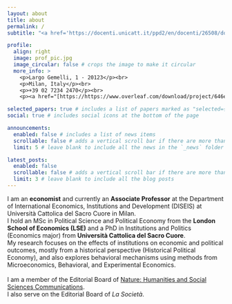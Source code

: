 ```yaml
---
layout: about
title: about
permalink: /
subtitle: "<a href='https://docenti.unicatt.it/ppd2/en/docenti/26508/domenico-rossignoli/profilo'>Università Cattolica del Sacro Cuore, Milano</a>. <br><p>domenico.rossignoli [at] unicatt.it</p>"

profile:
  align: right
  image: prof_pic.jpg
  image_circular: false # crops the image to make it circular
  more_info: >
    <p>Largo Gemelli, 1 - 20123</p><br>
    <p>Milan, Italy</p><br>
    <p>+39 02 7234 2470</p><br>
    <p><a href="[https://https://www.overleaf.com/download/project/646e456ce4e4b64456b4ccf7/build/1965dce0b41-668e210ef8f68321/output/output.pdf?compileGroup=priority&clsiserverid=clsi-pre-emp-c2d-c-f-45wj&enable_pdf_caching=true&popupDownload=true" target="_blank">📄 <b>Link to my CV (PDF)</b></a></p>

selected_papers: true # includes a list of papers marked as "selected={true}"
social: true # includes social icons at the bottom of the page

announcements:
  enabled: false # includes a list of news items
  scrollable: false # adds a vertical scroll bar if there are more than 3 news items
  limit: 5 # leave blank to include all the news in the `_news` folder

latest_posts:
  enabled: false
  scrollable: false # adds a vertical scroll bar if there are more than 3 new posts items
  limit: 3 # leave blank to include all the blog posts
---
```


I am an <b>economist</b> and currently an <b>Associate Professor</b> at the Department of International Economics, Institutions and Development (DISEIS) at Università Cattolica del Sacro Cuore in Milan.<br>
I hold an MSc in Political Science and Political Economy from the <b>London School of Economics (LSE)</b> and a PhD in Institutions and Politics (Economics major) from <b>Università Cattolica del Sacro Cuore</b>.<br>
My research focuses on the effects of institutions on economic and political outcomes, mostly from a historical perspective (Historical Political Economy), and also explores behavioral mechanisms using methods from Microeconomics, Behavioral, and Experimental Economics.<br><br>
I am a member of the Editorial Board of <a href="https://www.nature.com/palcomms/editorialboard">Nature: Humanities and Social Sciences Communications</a>.<br>
I also serve on the Editorial Board of <i>La Società</i>.
